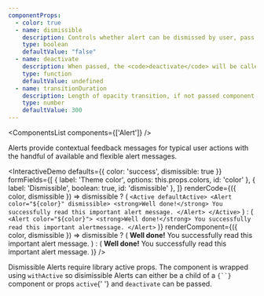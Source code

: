 ```yaml
---
componentProps:
  - color: true
  - name: dismissible
    description: Controls whether alert can be dismissed by user, pass <code>false</code> to prevent dismissal of an alert.
    type: boolean
    defaultValue: "false"
  - name: deactivate
    description: When passed, the <code>deactivate</code> will be called in place of internal state change handler. Note that the opacity transition and hiding of the component must be handled externally when passing a custom <code>deactivate</code> handler.
    type: function
    defaultValue: undefined
  - name: transitionDuration
    description: Length of opacity transition, if not passed component will default to 300ms or <code>THEME</code> value if set using <code>ThemeProvider</code>.
    type: number
    defaultValue: 300
---
```

<ComponentsList components={['Alert']} />


Alerts provide contextual feedback messages for typical user actions with the
handful of available and flexible alert messages.

<InteractiveDemo
  defaults={{ color: 'success', dismissible: true }}
  formFields={[
    { label: 'Theme color', options: this.props.colors, id: 'color' },
    { label: 'Dismissible', boolean: true, id: 'dismissible' },
  ]}
  renderCode={({ color, dismissible }) => dismissible ? (
    `<Active defaultActive>
  <Alert color="${color}" dismissible>
    <strong>Well done!</strong> You successfully read this important alert message.
  </Alert>
</Active>`
  ) : (
    `<Alert color="${color}">
  <strong>Well done!</strong> You successfully read this important alertmessage.
</Alert>`
  )}
  renderComponent={({ color, dismissible }) => dismissible ? (
    <Active defaultActive className="w-100">
      <Alert color={color} dismissible>
        <strong>Well done!</strong> You successfully read this important alert message.
      </Alert>
    </Active>
  ) : (
    <Alert color={color} className="w-100">
      <strong>Well done!</strong> You successfully read this important alert message.
    </Alert>
  )}
/>

<Alert color="info">
  Dismissible Alerts require library active props. The component is wrapped
  using <code>withActive</code> so disimissible Alerts can either be a child
  of a <code>{`<State />`}</code> component or props <code>active</code>{' '}
  and <code>deactivate</code> can be passed.
</Alert>

<PropsDocs componentProps={componentProps} themeColors />
